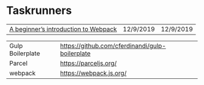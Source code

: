 # Taskrunners

|  |  |  |
| :--- | :--- | :--- |
| [A beginner’s introduction to Webpack](https://medium.com/free-code-camp/a-beginners-introduction-to-webpack-2620415e46b3) | 12/9/2019 | 12/9/2019 |

|  |  |
| :--- | :--- |
| Gulp Boilerplate | https://github.com/cferdinandi/gulp-boilerplate |
| Parcel | https://parceljs.org/ |
| webpack | https://webpack.js.org/ |

